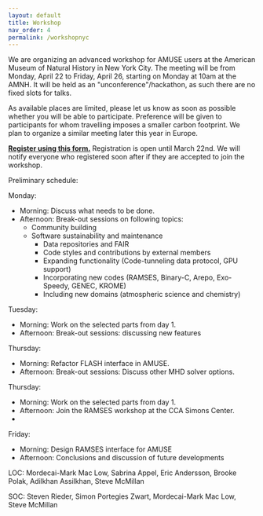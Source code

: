 ```yaml
---
layout: default
title: Workshop
nav_order: 4
permalink: /workshopnyc
---
```


We are organizing an advanced workshop for AMUSE users at the American Museum of Natural History in New York City. 
The meeting will be from Monday, April 22 to Friday, April 26, starting on Monday at 10am at the AMNH.
It will be held as an "unconference"/hackathon, as such there are no fixed slots for talks.

As available places are limited, please let us know as soon as possible whether you will be able to participate.
Preference will be given to participants for whom travelling imposes a smaller carbon footprint.
We plan to organize a similar meeting later this year in Europe.

[**Register using this form.**](https://docs.google.com/forms/d/e/1FAIpQLSd7gvu6H7X3RbfjMuSm4pcgGNJ-m-1dSQYaPEbkzE59mptgFw/viewform)
Registration is open until March 22nd. We will notify everyone who registered soon after if they are accepted to join the workshop.

Preliminary schedule:

Monday:
- Morning: Discuss what needs to be done.
- Afternoon: Break-out sessions on following topics:
  - Community building
  - Software sustainability and maintenance
	- Data repositories and FAIR
	- Code styles and contributions by external members
	- Expanding functionality (Code-tunneling data protocol, GPU support)
	- Incorporating new codes (RAMSES, Binary-C, Arepo, Exo-Speedy, GENEC, KROME)
	- Including new domains (atmospheric science and chemistry)
    
Tuesday:
- Morning: Work on the selected parts from day 1.
- Afternoon: Break-out sessions: discussing new features
  
Thursday:
- Morning: Refactor FLASH interface in AMUSE.
- Afternoon: Break-out sessions: Discuss other MHD solver options.
  
Thursday: 
- Morning: Work on the selected parts from day 1.
- Afternoon: Join the RAMSES workshop at the CCA Simons Center.
- 
Friday:
- Morning: Design RAMSES interface for AMUSE
- Afternoon: Conclusions and discussion of future developments

LOC:
   Mordecai-Mark Mac Low,
   Sabrina Appel,
   Eric Andersson,
   Brooke Polak,
   Adilkhan Assilkhan,
   Steve McMillan

SOC:
   Steven Rieder,
   Simon Portegies Zwart,
   Mordecai-Mark Mac Low,
   Steve McMillan
